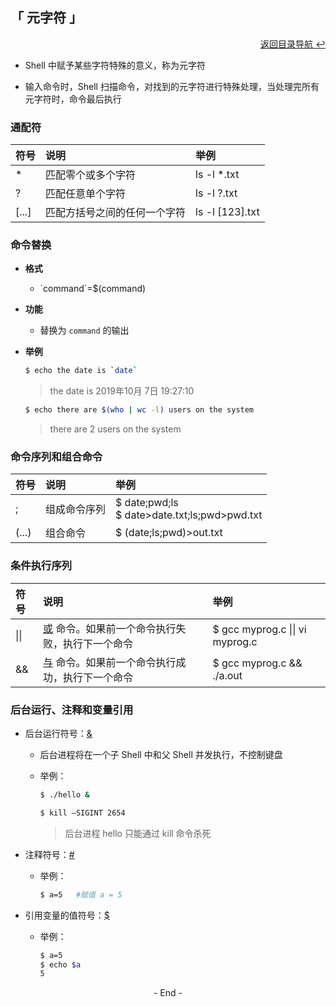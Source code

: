 ## 「 元字符 」

<div align="right">
    <a href="https://github.com/fmw666/Linux">返回目录导航 ↩</a>
</div>

+ Shell 中赋予某些字符特殊的意义，称为元字符

+ 输入命令时，Shell 扫描命令，对找到的元字符进行特殊处理，当处理完所有元字符时，命令最后执行

### 通配符

|符号|说明|举例|
|:---|:--|:---|
|*|匹配零个或多个字符|ls -l *.txt|
|?|匹配任意单个字符|ls -l ?.txt|
|[...]|匹配方括号之间的任何一个字符|ls -l [123].txt|

### 命令替换

+ **格式**

    + \`command`=$(command)

+ **功能**

    + 替换为 `command` 的输出

+ **举例**

    ```bash
    $ echo the date is `date`
    ```
    > the date is 2019年10月 7日 19:27:10

    ```bash
    $ echo there are $(who | wc -l) users on the system
    ```
    > there are 2 users on the system

### 命令序列和组合命令

|符号|说明|举例|
|:---|:--|:---|
|;|组成命令序列|$ date;pwd;ls<br>$ date>date.txt;ls;pwd>pwd.txt|
|(...)|组合命令|$ (date;ls;pwd)>out.txt|

### 条件执行序列

|符号|说明|举例|
|:---|:--|:---|
|\|\||[或](#welcome) 命令。如果前一个命令执行失败，执行下一个命令|$ gcc myprog.c \|\| vi myprog.c|
|&&|[与](#welcome) 命令。如果前一个命令执行成功，执行下一个命令|$ gcc myprog.c && ./a.out|

### 后台运行、注释和变量引用

+ 后台运行符号：[&](#welcome)
    
    + 后台进程将在一个子 Shell 中和父 Shell 并发执行，不控制键盘

    + 举例：
        
        ```bash
        $ ./hello &
        ```
    
        ```bash
        $ kill –SIGINT 2654
        ```
        > 后台进程 hello 只能通过 kill 命令杀死
    
+ 注释符号：[#](#welcome)

    + 举例：

        ```bash
        $ a=5   #赋值 a = 5
        ```

+ 引用变量的值符号：[$](#welcome)

    + 举例：

        ```bash
        $ a=5
        $ echo $a
        5
        ```

<div align="center">
    - End -
</div>